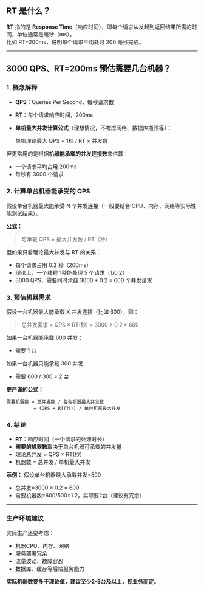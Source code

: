 ## RT 是什么？

**RT** 指的是 **Response Time**（响应时间），即每个请求从发起到返回结果所需的时间，单位通常是毫秒（ms）。  
比如 RT=200ms，说明每个请求平均耗时 200 毫秒完成。

---

## 3000 QPS、RT=200ms 预估需要几台机器？

### 1. 概念解释

- **QPS**：Queries Per Second，每秒请求数
- **RT**：每个请求响应时间，200ms
- **单机最大并发计算公式**（理想情况，不考虑网络、数据库瓶颈等）：

  单机理论最大 QPS = 1秒 / RT × 并发数

但更常用的是根据**机器能承载的并发连接数**来估算：

- 一个请求平均占用 200ms
- 每秒有 3000 个请求

### 2. 计算单台机器能承受的 QPS

假设单台机器最大能承受 N 个并发连接（一般要结合 CPU、内存、网络等实际性能测试结果）。

**公式：**
> 可承载 QPS = 最大并发数 / RT（秒）

但如果只看理论最大并发与 RT 的关系：

- 每个请求占用 0.2 秒（200ms）
- 理论上，一个线程 1秒能处理 5 个请求（1/0.2）
- 3000 QPS，需要同时承载 3000 * 0.2 = 600 个并发请求

### 3. 预估机器需求

假设一台机器最大能承载 X 并发连接（比如 600），则：

> 总并发需求 = QPS × RT(秒) = 3000 × 0.2 = 600

如果一台机器能承载 600 并发：
- 需要 1 台

如果一台机器只能承载 300 并发：
- 需要 600 / 300 = 2 台

**更严谨的公式：**
```
需要机器数 = 总并发数 / 每台机器最大并发数
          = (QPS × RT(秒)) / 单台机器最大并发
```

### 4. 结论

- **RT**：响应时间（一个请求的处理时长）
- **需要的机器数**取决于单台机器可承载的并发量
- 理论总并发 = QPS × RT(秒)
- 机器数 = 总并发 / 单机最大并发

**示例：**
假设单台机器最大承载并发=500
- 总并发=3000 × 0.2 = 600
- 需要机器数=600/500=1.2，实际要2台（建议有冗余）

---

### 生产环境建议

实际生产还要考虑：
- 机器CPU、内存、网络
- 服务部署冗余
- 流量波动、故障容忍
- 数据库、缓存等后端服务能力

**实际机器数要多于理论值，建议至少2-3台及以上，视业务而定。**